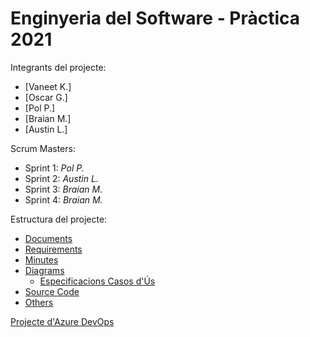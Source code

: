 # Enginyeria del Software - Pràctica 2021

Integrants del projecte:
- [Vaneet K.]
- [Oscar G.]
- [Pol P.]
- [Braian M.]
- [Austin L.]

Scrum Masters:  
- Sprint 1: _Pol P._
- Sprint 2: _Austin L._
- Sprint 3: _Braian M._
- Sprint 4: _Braian M._

Estructura del projecte:
- [Documents](https://github.com/polpages1999/es2021uab/tree/main/documents "Documents")
- [Requirements](https://github.com/polpages1999/es2021uab/tree/main/requirements "Requirements")
- [Minutes](https://github.com/polpages1999/es2021uab/tree/main/minutes "Minutes")
- [Diagrams](https://github.com/polpages1999/es2021uab/tree/main/diagrams "Diagrams")
  - [Especificacions Casos d'Ús](https://github.com/polpages1999/es2021uab/tree/main/diagrams/use_case_specs "Espec. Casos d'Ús")
- [Source Code](https://github.com/polpages1999/es2021uab/tree/main/code "Source Code")
- [Others](https://github.com/polpages1999/es2021uab/tree/main/others "Others")

[Projecte d'Azure DevOps](https://dev.azure.com/UAB-EngSw-432-4/UAB-ES-432-04 "Projecte Azure")
